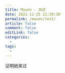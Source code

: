 ```yaml
---
title: Maven - 测试
date: 2021-11-25 21:39:30
permalink: /maven/test/
article: false
comment: false
editLink: false
categories:
  - 
tags: 
  - 
---
```


证明她来过

